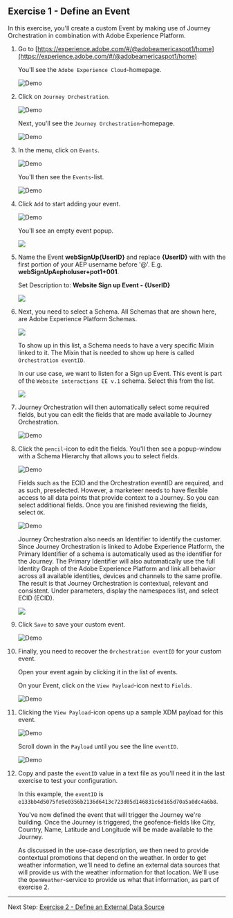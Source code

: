 ## Exercise 1 - Define an Event

In this exercise, you'll create a custom Event by making use of Journey Orchestration in combination with Adobe Experience Platform.

1. Go to [https://experience.adobe.com/#/@adobeamericaspot1/home](https://experience.adobe.com/#/@adobeamericaspot1/home)

   You'll see the `Adobe Experience Cloud`-homepage.


    ![Demo](./images/aec.png)

2. Click on `Journey Orchestration`.


    ![Demo](./images/aecjo.png)


    Next, you'll see the `Journey Orchestration`-homepage.


    ![Demo](./images/aecjoh.png)

3. In the menu, click on `Events`.


    ![Demo](./images/menuevents.png)


    You'll then see the `Events`-list.


    ![Demo](./images/eventshome.png)

4. Click `Add` to start adding your event.


    ![Demo](./images/add.png)


    You'll see an empty event popup.

    <!---
    ![Demo](./images/emptyevent.png)
    --->

    <kbd><img src="./images/emptyevent.png"  /></kdb>

5. Name the Event **webSignUp{UserID}** and replace **{UserID}** with with the first portion of your AEP username before '@'. E.g. **webSignUpAepholuser+pot1+001**.

   Set Description to: **Website Sign up Event - {UserID}**

   <!---
   ![Demo](./images/evname.png)
   --->


    <kbd><img src="./images/evname.png"  /></kdb>

6. Next, you need to select a Schema. All Schemas that are shown here, are Adobe Experience Platform Schemas.

   <!---
   ![Demo](./images/evschema.png)
   --->

   <kbd><img src="./images/evschema.png"  /></kdb>


    To show up in this list, a Schema needs to have a very specific Mixin linked to it. The Mixin that is needed to show up here is called `Orchestration eventID`.


    In our use case, we want to listen for a Sign up Event. This event is part of the `Website interactions EE v.1` schema. Select this from the list.

    <!---
    ![Demo](./images/evschema1.png)
    --->

    <kbd><img src="./images/evschema1.png"  /></kdb>

7. Journey Orchestration will then automatically select some required fields, but you can edit the fields that are made available to Journey Orchestration.


    ![Demo](./images/editfields.png)

8. Click the `pencil`-icon to edit the fields.
   You'll then see a popup-window with a Schema Hierarchy that allows you to select fields.


    ![Demo](./images/aecjofields.png)


    Fields such as the ECID and the Orchestration eventID are required, and as such, preselected.
    However, a marketeer needs to have flexible access to all data points that provide context to a Journey. So you can select additional fields.
    Once you are finished reviewing the fields, select `OK`.


    ![Demo](./images/popupok.png)


    Journey Orchestration also needs an Identifier to identify the customer. Since Journey Orchestration is linked to Adobe Experience Platform, the Primary Identifier of a schema is automatically used as the identifier for the Journey.
    The Primary Identifier will also automatically use the full Identity Graph of the Adobe Experience Platform and link all behavior across all available identities, devices and channels to the same profile. The result is that Journey Orchestration is contextual, relevant and consistent.
    Under parameters, display the namespaces list, and select ECID (ECID).

    <!---
    ![Demo](./images/eventidentifier.png)
    --->


    <kbd><img src="./images/eventidentifier.png"  /></kdb>

9. Click `Save` to save your custom event.


    ![Demo](./images/save.png)

10. Finally, you need to recover the `Orchestration eventID` for your custom event.

    Open your event again by clicking it in the list of events.

    On your Event, click on the `View Payload`-icon next to `Fields`.


    ![Demo](./images/fieldseye.png)

11. Clicking the `View Payload`-icon opens up a sample XDM payload for this event.


    ![Demo](./images/fieldseyepayload.png)


    Scroll down in the `Payload` until you see the line `eventID`.


    ![Demo](./images/fieldseyepayloadev.png)

12. Copy and paste the `eventID` value in a text file as you'll need it in the last exercise to test your configuration.

    In this example, the `eventID` is `e133bb4d5075fe9e0356b2136d6413c723d05d146831c6d165d70a5a0dc4a6b8`.

    You've now defined the event that will trigger the Journey we're building. Once the Journey is triggered, the geofence-fields like City, Country, Name, Latitude and Longitude will be made available to the Journey.

    As discussed in the use-case description, we then need to provide contextual promotions that depend on the weather. In order to get weather information, we'll need to define an external data sources that will provide us with the weather information for that location. We'll use the `OpenWeather`-service to provide us what that information, as part of exercise 2.

---

Next Step: [Exercise 2 - Define an External Data Source](./Exercise2-DataSources.md)
